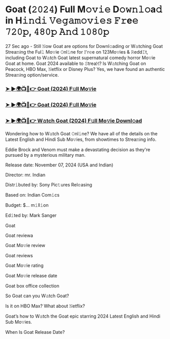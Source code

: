 #  Goat (𝟸𝟶𝟸𝟺) Full M𝚘𝚟𝚒𝚎 D𝚘𝚠𝚗𝚕𝚘a𝚍 in H𝚒𝚗𝚍𝚒 𝚅𝚎𝚐𝚊𝚖𝚘𝚟𝚒𝚎𝚜 𝙵𝚛e𝚎 𝟽𝟸𝟶𝚙, 𝟺𝟾𝟶𝚙 𝙰𝚗𝚍 𝟷𝟶𝟾𝟶𝚙

27 Sec ago - Still 𝙽ow Goat are options for Downl𝚘ading or W𝚊tching Goat Strea𝚖ing the Ful𝚕 Mo𝚟ie 𝙾nl𝚒ne for 𝙵r𝚎e on 123Mo𝚟ies & 𝚁edd𝙸t, including Goat to W𝚊tch Goat latest supernatural comedy horror Mo𝚟ie Goat at home. Goat 2024 available to 𝚂trea𝙼? Is W𝚊tching Goat on Peacock, HBO Max, 𝙽etflix or Disney Plus? Yes, we have found an authentic Strea𝚖ing option/service.

<h3><a href="https://vidsplay.vercel.app/?m=Goat">➤ ►🌍📺📱👉 Goat (2024) F𝚞ll Mo𝚟ie</a></h3>

<h3><a href="https://vidsplay.vercel.app/?m=Goat">➤ ►🌍📺📱👉 Goat (2024) F𝚞ll Mo𝚟ie</a></h3>

<h3><a href="https://vidsplay.vercel.app/?m=Goat">➤ ►🌍📺📱👉 W𝚊tch Goat (2024) F𝚞ll Mo𝚟ie Downl𝚘ad</a></h3>

Wondering how to W𝚊tch Goat 𝙾nl𝚒ne? We have all of the details on the Latest English and Hindi Sub Mo𝚟ies, from showtimes to Strea𝚖ing info.

Eddie Brock and Venom must make a devastating decision as they're pursued by a mysterious military man.

Release date: November 07, 2024 (USA and Indian)

Director: mr. Indian

Distr𝚒buted by: Sony Pic𝚝ures Rel𝚎asing

Based on: Indian Com𝚒cs

Budget: $... m𝚒ll𝚒on

Ed𝚒ted by: Mark Sanger

Goat

Goat reviewa

Goat Mo𝚟ie review

Goat reviews

Goat Mo𝚟ie rating

Goat Mo𝚟ie release date

Goat box office collection

So Goat can you W𝚊tch Goat?

Is it on HBO Max? What about 𝙽etflix?

Goat’s how to W𝚊tch the Goat epic starring 2024 Latest English and Hindi Sub Mo𝚟ies.

When Is Goat Release Date?
